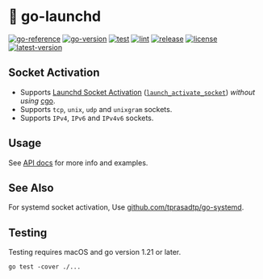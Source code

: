 # 🚀 go-launchd

[![go-reference](https://img.shields.io/badge/go-reference-00758D?logo=go&logoColor=white)](https://pkg.go.dev/github.com/tprasadtp/go-launchd)
[![go-version](https://img.shields.io/github/go-mod/go-version/tprasadtp/go-launchd?logo=go&logoColor=white&color=00758D&label=go)](https://github.com/tprasadtp/go-launchd/blob/master/go.mod)
[![test](https://github.com/tprasadtp/go-launchd/actions/workflows/test.yml/badge.svg)](https://github.com/tprasadtp/go-launchd/actions/workflows/test.yml)
[![lint](https://github.com/tprasadtp/go-launchd/actions/workflows/lint.yml/badge.svg)](https://github.com/tprasadtp/go-launchd/actions/workflows/lint.yml)
[![release](https://github.com/tprasadtp/go-launchd/actions/workflows/release.yml/badge.svg)](https://github.com/tprasadtp/go-launchd/actions/workflows/release.yml)
[![license](https://img.shields.io/github/license/tprasadtp/go-launchd)](https://github.com/tprasadtp/go-launchd/blob/master/LICENSE)
[![latest-version](https://img.shields.io/github/v/tag/tprasadtp/go-launchd?color=7f50a6&label=release&logo=semver&sort=semver)](https://github.com/tprasadtp/go-launchd/releases)


## Socket Activation

- Supports [Launchd Socket Activation][socket-activation]
([`launch_activate_socket`][socket-activation]) _without using_ [cgo].
- Supports `tcp`, `unix`, `udp` and `unixgram` sockets.
- Supports `IPv4`, `IPv6` and `IPv4v6` sockets.

## Usage

See [API docs](https://pkg.go.dev/github.com/tprasadtp/go-launchd) for more info and examples.

## See Also

For systemd socket activation, Use [github.com/tprasadtp/go-systemd][go-systemd].

## Testing

Testing requires macOS and go version 1.21 or later.

```console
go test -cover ./...
```

[cgo]: https://pkg.go.dev/cmd/cgo
[socket-activation]: https://developer.apple.com/documentation/xpc/1505523-launch_activate_socket
[go-systemd]: https://github.com/tprasadtp/go-systemd
